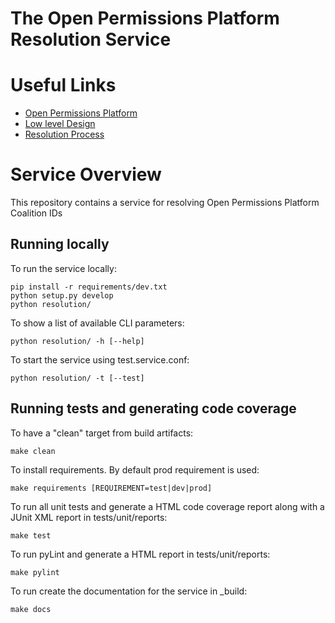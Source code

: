 The Open Permissions Platform Resolution Service
================================================

Useful Links
============
* [Open Permissions Platform](http://openpermissions.org)
* [Low level Design](https://github.com/openpermissions/resolution-srv/blob/master/documents/markdown/low-level-design.md)
* [Resolution Process](https://github.com/openpermissions/resolution-srv/blob/master/documents/markdown/resolution_process.md)

Service Overview
================
This repository contains a service for resolving Open Permissions Platform Coalition IDs

Running locally
---------------
To run the service locally:

```
pip install -r requirements/dev.txt
python setup.py develop
python resolution/
```

To show a list of available CLI parameters:

```
python resolution/ -h [--help]
```

To start the service using test.service.conf:

```
python resolution/ -t [--test]
```

Running tests and generating code coverage
------------------------------------------
To have a "clean" target from build artifacts:

```
make clean
```

To install requirements. By default prod requirement is used:

```
make requirements [REQUIREMENT=test|dev|prod]
```

To run all unit tests and generate a HTML code coverage report along with a
JUnit XML report in tests/unit/reports:

```
make test
```

To run pyLint and generate a HTML report in tests/unit/reports:

```
make pylint
```

To run create the documentation for the service in _build:

```
make docs
```
